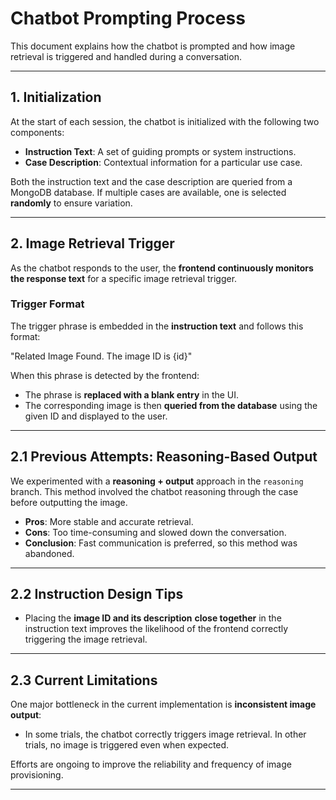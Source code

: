 # Chatbot Prompting Process

This document explains how the chatbot is prompted and how image retrieval is triggered and handled during a conversation.

---

## 1. Initialization

At the start of each session, the chatbot is initialized with the following two components:

- **Instruction Text**: A set of guiding prompts or system instructions.
- **Case Description**: Contextual information for a particular use case.

Both the instruction text and the case description are queried from a MongoDB database. If multiple cases are available, one is selected **randomly** to ensure variation.

---

## 2. Image Retrieval Trigger

As the chatbot responds to the user, the **frontend continuously monitors the response text** for a specific image retrieval trigger.

### Trigger Format

The trigger phrase is embedded in the **instruction text** and follows this format:

"Related Image Found. The image ID is {id}"

When this phrase is detected by the frontend:

- The phrase is **replaced with a blank entry** in the UI.
- The corresponding image is then **queried from the database** using the given ID and displayed to the user.

---

## 2.1 Previous Attempts: Reasoning-Based Output

We experimented with a **reasoning + output** approach in the `reasoning` branch. This method involved the chatbot reasoning through the case before outputting the image.

- **Pros**: More stable and accurate retrieval.
- **Cons**: Too time-consuming and slowed down the conversation.
- **Conclusion**: Fast communication is preferred, so this method was abandoned.

---

## 2.2 Instruction Design Tips

- Placing the **image ID and its description** **close together** in the instruction text improves the likelihood of the frontend correctly triggering the image retrieval.

---

## 2.3 Current Limitations

One major bottleneck in the current implementation is **inconsistent image output**:

- In some trials, the chatbot correctly triggers image retrieval. In other trials, no image is triggered even when expected.

Efforts are ongoing to improve the reliability and frequency of image provisioning.

---

